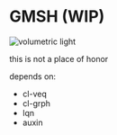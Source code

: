 # GMSH (WIP)

![volumetric light](examples/_box.png)

this is not a place of honor

depends on:
 - cl-veq
 - cl-grph
 - lqn
 - auxin

